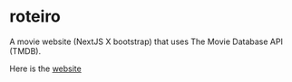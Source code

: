 # roteiro

A movie website (NextJS X bootstrap) that uses The Movie Database API (TMDB).

Here is the [website](https://roteiro-film.vercel.app)
